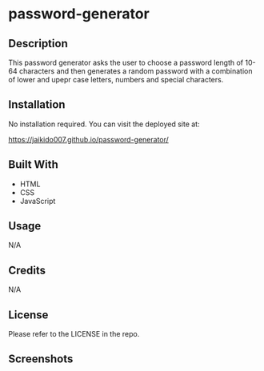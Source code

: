 # password-generator

## Description

This password generator asks the user to choose a password length of 10-64 characters and then generates a random password with a combination of lower and upepr case letters, numbers and special characters.

## Installation

No installation required.  You can visit the deployed site at:

https://jaikido007.github.io/password-generator/

## Built With

- HTML
- CSS
- JavaScript

## Usage

N/A

## Credits

N/A

## License

Please refer to the LICENSE in the repo.

## Screenshots
